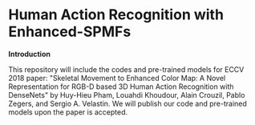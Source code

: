 # Human Action Recognition with Enhanced-SPMFs

**Introduction**

This repository will include the codes and pre-trained models for ECCV 2018 paper: "Skeletal Movement to Enhanced Color Map: A Novel Representation for RGB-D based 3D Human Action Recognition with DenseNets" by Huy-Hieu Pham, Louahdi Khoudour, Alain Crouzil, Pablo Zegers, and Sergio A. Velastin. We will publish our code and pre-trained models upon the paper is accepted.
